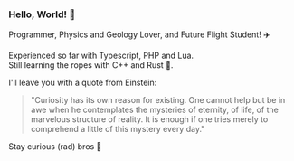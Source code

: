 ### **Hello, World! 👋**


Programmer, Physics and Geology Lover, and Future Flight Student! ✈️

Experienced so far with Typescript, PHP and Lua.\
Still learning the ropes with C++ and Rust 🦀.

I'll leave you with a quote from Einstein:

> "Curiosity has its own reason for existing. One cannot help but be in awe when he contemplates the mysteries of eternity, of life, of the marvelous structure of reality. It is enough if one tries merely to comprehend a little of this mystery every day."

Stay curious (rad) bros 🤘
